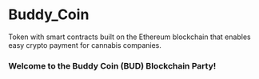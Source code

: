 # Buddy_Coin
Token with smart contracts built on the Ethereum blockchain that enables easy crypto payment for cannabis companies. 

### Welcome to the Buddy Coin (BUD) Blockchain Party! ###

